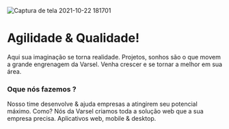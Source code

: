 ![Captura de tela 2021-10-22 181701](https://user-images.githubusercontent.com/85264247/138524158-c570b064-44d9-4658-a8dc-6b1d7647731a.png)


# Agilidade & Qualidade!
Aqui sua imaginação se torna realidade. Projetos, sonhos são o que movem a grande engrenagem da Varsel. Venha crescer e se tornar a melhor em sua área.

### Oque nós fazemos ?
Nosso time desenvolve & ajuda empresas a atingirem seu potencial máximo. Como? Nós da Varsel criamos toda a solução web que a sua empresa precisa. Aplicativos web, mobile & desktop.
